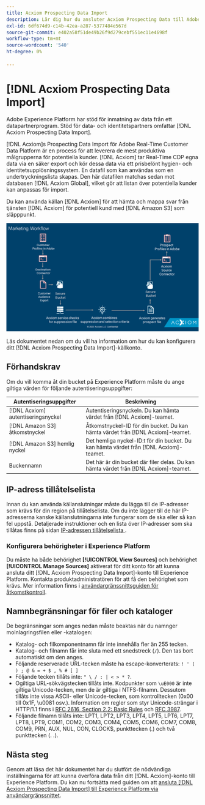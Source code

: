 ```yaml
---
title: Acxiom Prospecting Data Import
description: Lär dig hur du ansluter Acxiom Prospecting Data till Adobe Experience Platform och Adobe Real-Time Customer Data Platform med användargränssnittet.
exl-id: 6df674d9-c14b-42ea-a287-5377484e567d
source-git-commit: e402a58f51de49b26f9d279cebf551ec11e4698f
workflow-type: tm+mt
source-wordcount: '540'
ht-degree: 0%

---
```


# [!DNL Acxiom Prospecting Data Import]

Adobe Experience Platform har stöd för inmatning av data från ett datapartnerprogram. Stöd för data- och identitetspartners omfattar [!DNL Acxiom Prospecting Data Import].

[!DNL Acxiom]s Prospecting Data Import för Adobe Real-Time Customer Data Platform är en process för att leverera de mest produktiva målgrupperna för potentiella kunder. [!DNL Acxiom] tar Real-Time CDP egna data via en säker export och kör dessa data via ett prisbelönt hygien- och identitetsupplösningssystem. En datafil som kan användas som en undertryckningslista skapas. Den här datafilen matchas sedan mot databasen [!DNL Acxiom Global], vilket gör att listan över potentiella kunder kan anpassas för import.

Du kan använda källan [!DNL Acxiom] för att hämta och mappa svar från tjänsten [!DNL Acxiom] för potentiell kund med [!DNL Amazon S3] som släpppunkt.

![acxiom-prospekting-workflow](../../images/tutorials/create/acxiom-prospect-suppression-data-sourcing/acxiom-prospecting.png)

Läs dokumentet nedan om du vill ha information om hur du kan konfigurera ditt [!DNL Acxiom Prospecting Data Import]-källkonto.

## Förhandskrav

Om du vill komma åt din bucket på Experience Platform måste du ange giltiga värden för följande autentiseringsuppgifter:

| Autentiseringsuppgifter | Beskrivning |
| --- | --- |
| [!DNL Acxiom] autentiseringsnyckel | Autentiseringsnyckeln. Du kan hämta värdet från [!DNL Acxiom]-teamet. |
| [!DNL Amazon S3] åtkomstnyckel | Åtkomstnyckel-ID för din bucket. Du kan hämta värdet från [!DNL Acxiom]-teamet. |
| [!DNL Amazon S3] hemlig nyckel | Det hemliga nyckel-ID:t för din bucket. Du kan hämta värdet från [!DNL Acxiom]-teamet. |
| Buckennamn | Det här är din bucket där filer delas. Du kan hämta värdet från [!DNL Acxiom]-teamet. |

## IP-adress tillåtelselista

Innan du kan använda källanslutningar måste du lägga till de IP-adresser som krävs för din region på tillåtelselista. Om du inte lägger till de här IP-adresserna kanske källanslutningarna inte fungerar som de ska eller så kan fel uppstå. Detaljerade instruktioner och en lista över IP-adresser som ska tillåtas finns på sidan [IP-adressen tillåtelselista ](../../ip-address-allow-list.md).

### Konfigurera behörigheter i Experience Platform

Du måste ha både behörighet **[!UICONTROL View Sources]** och behörighet **[!UICONTROL Manage Sources]** aktiverat för ditt konto för att kunna ansluta ditt [!DNL Acxiom Prospecting Data Import]-konto till Experience Platform. Kontakta produktadministratören för att få den behörighet som krävs. Mer information finns i [användargränssnittsguiden för åtkomstkontroll](../../../access-control/abac/ui/permissions.md).

## Namnbegränsningar för filer och kataloger

De begränsningar som anges nedan måste beaktas när du namnger molnlagringsfilen eller -katalogen:

- Katalog- och filkomponentnamn får inte innehålla fler än 255 tecken.
- Katalog- och filnamn får inte sluta med ett snedstreck (`/`). Den tas bort automatiskt om den anges.
- Följande reserverade URL-tecken måste ha escape-konverterats: `! ' ( ) ; @ & = + $ , % # [ ]`
- Följande tecken tillåts inte: `" \ / : | < > * ?`.
- Ogiltiga URL-sökvägstecken tillåts inte. Kodpunkter som `\uE000` är inte giltiga Unicode-tecken, men de är giltiga i NTFS-filnamn. Dessutom tillåts inte vissa ASCII- eller Unicode-tecken, som kontrolltecken (0x00 till 0x1F, \u0081 osv.). Information om regler som styr Unicode-strängar i HTTP/1.1 finns i [RFC 2616, Section 2.2: Basic Rules](https://www.ietf.org/rfc/rfc2616.txt) och [RFC 3987](https://www.ietf.org/rfc/rfc3987.txt).
- Följande filnamn tillåts inte: LPT1, LPT2, LPT3, LPT4, LPT5, LPT6, LPT7, LPT8, LPT9, COM1, COM2, COM3, COM4, COM5, COM6, COM7, COM8, COM9, PRN, AUX, NUL, CON, CLOCK$, punkttecken (.) och två punkttecken (. .).

## Nästa steg

Genom att läsa det här dokumentet har du slutfört de nödvändiga inställningarna för att kunna överföra data från ditt [!DNL Acxiom]-konto till Experience Platform. Du kan nu fortsätta med guiden om att [ansluta [!DNL Acxiom Prospecting Data Import] till Experience Platform via användargränssnittet](../../tutorials/ui/create/data-partners/acxiom-prospecting-data-import.md).
